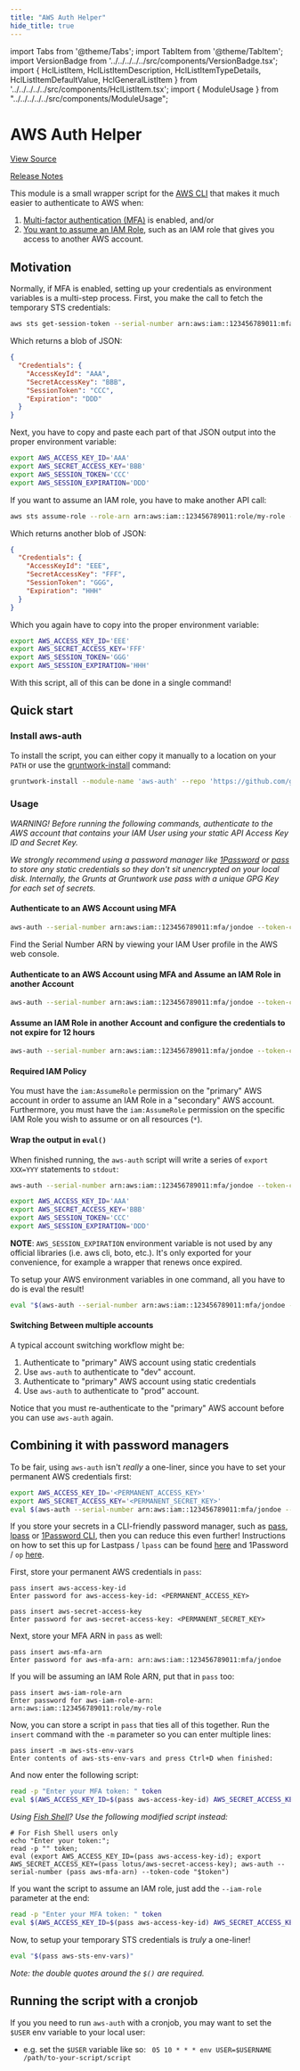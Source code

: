 ```yaml
---
title: "AWS Auth Helper"
hide_title: true
---
```


import Tabs from '@theme/Tabs';
import TabItem from '@theme/TabItem';
import VersionBadge from '../../../../../src/components/VersionBadge.tsx';
import { HclListItem, HclListItemDescription, HclListItemTypeDetails, HclListItemDefaultValue, HclGeneralListItem } from '../../../../../src/components/HclListItem.tsx';
import { ModuleUsage } from "../../../../../src/components/ModuleUsage";

<VersionBadge repoTitle="Security Modules" version="1.0.0" lastModifiedVersion="0.65.9"/>

# AWS Auth Helper

<a href="https://github.com/gruntwork-io/terraform-aws-security/tree/v1.0.0/modules/aws-auth" className="link-button" title="View the source code for this module in GitHub.">View Source</a>

<a href="https://github.com/gruntwork-io/terraform-aws-security/releases/tag/v0.65.9" className="link-button" title="Release notes for only versions which impacted this module.">Release Notes</a>

This module is a small wrapper script for the [AWS CLI](https://aws.amazon.com/cli/) that makes it much easier to
authenticate to AWS when:

1.  [Multi-factor authentication (MFA)](https://aws.amazon.com/premiumsupport/knowledge-center/authenticate-mfa-cli/) is
    enabled, and/or
2.  [You want to assume an IAM Role](http://docs.aws.amazon.com/cli/latest/reference/sts/assume-role.html), such as an
    IAM role that gives you access to another AWS account.

## Motivation

Normally, if MFA is enabled, setting up your credentials as environment variables is a multi-step process. First, you
make the call to fetch the temporary STS credentials:

```bash
aws sts get-session-token --serial-number arn:aws:iam::123456789011:mfa/jondoe --token-code 123456
```

Which returns a blob of JSON:

```json
{
  "Credentials": {
    "AccessKeyId": "AAA",
    "SecretAccessKey": "BBB",
    "SessionToken": "CCC",
    "Expiration": "DDD"
  }
}
```

Next, you have to copy and paste each part of that JSON output into the proper environment variable:

```bash
export AWS_ACCESS_KEY_ID='AAA'
export AWS_SECRET_ACCESS_KEY='BBB'
export AWS_SESSION_TOKEN='CCC'
export AWS_SESSION_EXPIRATION='DDD'
```

If you want to assume an IAM role, you have to make another API call:

```bash
aws sts assume-role --role-arn arn:aws:iam::123456789011:role/my-role --role-session-name my-name 
```

Which returns another blob of JSON:

```json
{
  "Credentials": {
    "AccessKeyId": "EEE",
    "SecretAccessKey": "FFF",
    "SessionToken": "GGG",
    "Expiration": "HHH"
  }
}
```

Which you again have to copy into the proper environment variable:

```bash
export AWS_ACCESS_KEY_ID='EEE'
export AWS_SECRET_ACCESS_KEY='FFF'
export AWS_SESSION_TOKEN='GGG'
export AWS_SESSION_EXPIRATION='HHH'
```

With this script, all of this can be done in a single command!

## Quick start

### Install aws-auth

To install the script, you can either copy it manually to a location on your `PATH` or use the
[gruntwork-install](https://github.com/gruntwork-io/gruntwork-installer) command:

```bash
gruntwork-install --module-name 'aws-auth' --repo 'https://github.com/gruntwork-io/terraform-aws-security' --tag 'v0.6.5'
```

### Usage

*WARNING! Before running the following commands, authenticate to the AWS account that contains your IAM User using your
static API Access Key ID and Secret Key.*

*We strongly recommend using a password manager like [1Password](https://1password.com/) or [pass](https://www.passwordstore.org/) to store any static credentials so they don't sit unencrypted on your local disk.
Internally, the Grunts at Gruntwork use pass with a unique GPG Key for each set of secrets.*

#### Authenticate to an AWS Account using MFA

```bash
aws-auth --serial-number arn:aws:iam::123456789011:mfa/jondoe --token-code 123456
```

Find the Serial Number ARN by viewing your IAM User profile in the AWS web console.

#### Authenticate to an AWS Account using MFA and Assume an IAM Role in another Account

```bash
aws-auth --serial-number arn:aws:iam::123456789011:mfa/jondoe --token-code 123456 --role-arn arn:aws:iam::123456789011:role/my-role
```

#### Assume an IAM Role in another Account and configure the credentials to not expire for 12 hours

```bash
aws-auth --serial-number arn:aws:iam::123456789011:mfa/jondoe --token-code 123456 --role-arn arn:aws:iam::123456789011:role/my-role --role-duration-seconds 43200
```

#### Required IAM Policy

You must have the `iam:AssumeRole` permission on the "primary" AWS account in order to assume an IAM Role in a "secondary"
AWS account. Furthermore, you must have the `iam:AssumeRole` permission on the specific IAM Role you wish to assume or
on all resources (`*`).

#### Wrap the output in `eval()`

When finished running, the `aws-auth` script will write a series of `export XXX=YYY` statements to `stdout`:

```bash
aws-auth --serial-number arn:aws:iam::123456789011:mfa/jondoe --token-code 123456

export AWS_ACCESS_KEY_ID='AAA'
export AWS_SECRET_ACCESS_KEY='BBB'
export AWS_SESSION_TOKEN='CCC'
export AWS_SESSION_EXPIRATION='DDD'
```

**NOTE**: `AWS_SESSION_EXPIRATION` environment variable is not used by any official libraries (i.e. aws cli, boto, etc.). It's only exported for your convenience, for example a wrapper that renews once expired.

To setup your AWS environment variables in one command, all you have to do is eval the result!

```bash
eval "$(aws-auth --serial-number arn:aws:iam::123456789011:mfa/jondoe --token-code 123456)"
```

#### Switching Between multiple accounts

A typical account switching workflow might be:

1.  Authenticate to "primary" AWS account using static credentials
2.  Use `aws-auth` to authenticate to "dev" account.
3.  Authenticate to "primary" AWS account using static credentials
4.  Use `aws-auth` to authenticate to "prod" account.

Notice that you must re-authenticate to the "primary" AWS account before you can use `aws-auth` again.

## Combining it with password managers

To be fair, using `aws-auth` isn't *really* a one-liner, since you have to set your permanent AWS credentials first:

```bash
export AWS_ACCESS_KEY_ID='<PERMANENT_ACCESS_KEY>'
export AWS_SECRET_ACCESS_KEY='<PERMANENT_SECRET_KEY>'
eval $(aws-auth --serial-number arn:aws:iam::123456789011:mfa/jondoe --token-code 123456)
```

If you store your secrets in a CLI-friendly password manager, such as [pass](https://www.passwordstore.org/),
[lpass](https://github.com/lastpass/lastpass-cli) or
[1Password CLI](https://support.1password.com/command-line-getting-started/), then you can reduce this even further! Instructions on how to set this up for Lastpass / `lpass` can be found [here](https://github.com/gruntwork-io/terraform-aws-security/tree/v1.0.0/modules/aws-auth/AWS-AUTH-LASTPASS.md) and 1Password / `op` [here](https://github.com/gruntwork-io/terraform-aws-security/tree/v1.0.0/modules/aws-auth/AWS-AUTH-1PASSWORD.md).

First, store your permanent AWS credentials in `pass`:

```
pass insert aws-access-key-id
Enter password for aws-access-key-id: <PERMANENT_ACCESS_KEY>

pass insert aws-secret-access-key
Enter password for aws-secret-access-key: <PERMANENT_SECRET_KEY>
```

Next, store your MFA ARN in `pass` as well:

```
pass insert aws-mfa-arn
Enter password for aws-mfa-arn: arn:aws:iam::123456789011:mfa/jondoe
```

If you will be assuming an IAM Role ARN, put that in `pass` too:

```
pass insert aws-iam-role-arn
Enter password for aws-iam-role-arn: arn:aws:iam::123456789011:role/my-role
```

Now, you can store a script in `pass` that ties all of this together. Run the `insert` command with the `-m` parameter
so you can enter multiple lines:

```
pass insert -m aws-sts-env-vars
Enter contents of aws-sts-env-vars and press Ctrl+D when finished:
```

And now enter the following script:

```bash
read -p "Enter your MFA token: " token
eval $(AWS_ACCESS_KEY_ID=$(pass aws-access-key-id) AWS_SECRET_ACCESS_KEY=$(pass aws-secret-access-key) aws-auth --serial-number $(pass aws-mfa-arn) --token-code "$token")
```

*Using [Fish Shell](https://fishshell.com/)? Use the following modified script instead:*

```fish
# For Fish Shell users only
echo "Enter your token:";
read -p "" token;
eval (export AWS_ACCESS_KEY_ID=(pass aws-access-key-id); export AWS_SECRET_ACCESS_KEY=(pass lotus/aws-secret-access-key); aws-auth --serial-number (pass aws-mfa-arn) --token-code "$token")
```

If you want the script to assume an IAM role, just add the `--iam-role` parameter at the end:

```bash
read -p "Enter your MFA token: " token
eval $(AWS_ACCESS_KEY_ID=$(pass aws-access-key-id) AWS_SECRET_ACCESS_KEY=$(pass aws-secret-access-key) aws-auth --serial-number $(pass aws-mfa-arn) --token-code "$token" --role-arn $(pass aws-iam-role-arn))
```

Now, to setup your temporary STS credentials is *truly* a one-liner!

```bash
eval "$(pass aws-sts-env-vars)"
```

*Note: the double quotes around the `$()` are required.*

## Running the script with a cronjob

If you you need to run `aws-auth` with a cronjob, you may want to set the `$USER` env variable to your local user:

*   e.g. set the `$USER` variable like so: `  05 10 * * * env USER=$USERNAME /path/to-your-script/script `

<!-- ##DOCS-SOURCER-START
{
  "originalSources": [
    "https://github.com/gruntwork-io/terraform-aws-security/tree/v1.0.0/modules/aws-auth/readme.md",
    "https://github.com/gruntwork-io/terraform-aws-security/tree/v1.0.0/modules/aws-auth/variables.tf",
    "https://github.com/gruntwork-io/terraform-aws-security/tree/v1.0.0/modules/aws-auth/outputs.tf"
  ],
  "sourcePlugin": "module-catalog-api",
  "hash": "22bae5a85e83a2fc34a0997702384174"
}
##DOCS-SOURCER-END -->
